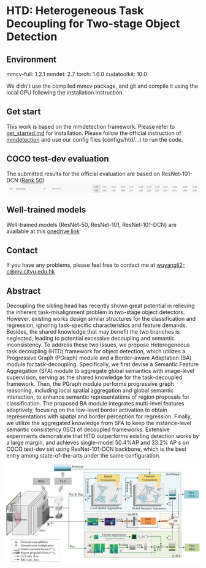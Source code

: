 # HTD: Heterogeneous Task Decoupling for Two-stage Object Detection

## Environment

mmcv-full: 1.2.1
mmdet: 2.7
torch: 1.6.0
cudatoolkit: 10.0

We didn't use the compiled mmcv package, and git and compile it using the local GPU following the installation instruction.

## Get start
This work is based on the mmdetection framework. Please refer to [get_started.md](https://github.com/open-mmlab/mmdetection/blob/master/docs/en/get_started.md) for installation.
Please follow the official instruction of [mmdetection](https://mmdetection.readthedocs.io/en/latest/) and use our config files (configs/htd/...) to run the code.

## COCO test-dev evaluation

The submitted results for the official evaluation are based on ResNet-101-DCN ([Rank 50](https://competitions.codalab.org/competitions/20794#results))
![image](https://github.com/CityU-AIM-Group/HTD/blob/main/coco.png)

## Well-trained models 


Well-trained models (ResNet-50, ResNet-101, ResNet-101-DCN) are available at this [onedrive link](https://portland-my.sharepoint.com/:f:/g/personal/wuyangli2-c_my_cityu_edu_hk/EhB8tbV-4e5PiAG8kNVDsXUBnNPcsUmbue53CGMM3yIuPw?e=fvsrL2)

## Contact
If you have any problems, please feel free to contact me at wuyangli2-c@my.cityu.edu.hk

## Abstract
Decoupling the sibling head has recently shown great potential in relieving the inherent task-misalignment problem in two-stage object detectors. However, existing works design similar structures for the classification and regression, ignoring task-specific characteristics and feature demands. Besides, the shared knowledge that may benefit the two branches is neglected, leading to potential excessive decoupling and semantic inconsistency. To address these two issues, we propose Heterogeneous task decoupling (HTD) framework for object detection, which utilizes a Progressive Graph (PGraph) module and a Border-aware Adaptation (BA) module for task-decoupling. Specifically, we first devise a Semantic Feature Aggregation (SFA) module to aggregate global semantics with image-level supervision, serving as the shared knowledge for the task-decoupled framework. Then, the PGraph module performs progressive graph reasoning, including local spatial aggregation and global semantic interaction, to enhance semantic representations of region proposals for classification. The proposed BA module integrates multi-level features adaptively, focusing on the low-level border activation to obtain representations with spatial and border perception for regression. Finally, we utilize the aggregated knowledge from SFA to keep the instance-level semantic consistency (ISC) of decoupled frameworks. Extensive experiments demonstrate that HTD outperforms existing detection works by a large margin, and achieves single-model 50.4%AP and 33.2% AP s on COCO test-dev set using ResNet-101-DCN backbone, which is the best entry among state-of-the-arts under the same configuration. 

![image](https://github.com/CityU-AIM-Group/HTD/blob/main/overall.png)




